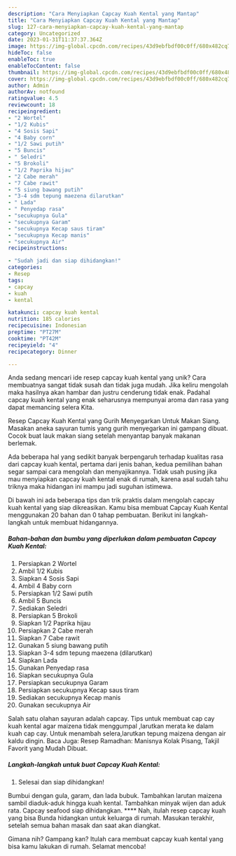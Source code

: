 ```yaml
---
description: "Cara Menyiapkan Capcay Kuah Kental yang Mantap"
title: "Cara Menyiapkan Capcay Kuah Kental yang Mantap"
slug: 127-cara-menyiapkan-capcay-kuah-kental-yang-mantap
category: Uncategorized
date: 2023-01-31T11:37:37.364Z
image: https://img-global.cpcdn.com/recipes/43d9ebfbdf00c0ff/680x482cq70/capcay-kuah-kental-foto-resep-utama.jpg
hideToc: false
enableToc: true
enableTocContent: false
thumbnail: https://img-global.cpcdn.com/recipes/43d9ebfbdf00c0ff/680x482cq70/capcay-kuah-kental-foto-resep-utama.jpg
cover: https://img-global.cpcdn.com/recipes/43d9ebfbdf00c0ff/680x482cq70/capcay-kuah-kental-foto-resep-utama.jpg
author: Admin
authorAv: notfound
ratingvalue: 4.5
reviewcount: 18
recipeingredient:
- "2 Wortel"
- "1/2 Kubis"
- "4 Sosis Sapi"
- "4 Baby corn"
- "1/2 Sawi putih"
- "5 Buncis"
- " Seledri"
- "5 Brokoli"
- "1/2 Paprika hijau"
- "2 Cabe merah"
- "7 Cabe rawit"
- "5 siung bawang putih"
- "3-4 sdm tepung maezena dilarutkan"
- " Lada"
- " Penyedap rasa"
- "secukupnya Gula"
- "secukupnya Garam"
- "secukupnya Kecap saus tiram"
- "secukupnya Kecap manis"
- "secukupnya Air"
recipeinstructions:

- "Sudah jadi dan siap dihidangkan!"
categories:
- Resep
tags:
- capcay
- kuah
- kental

katakunci: capcay kuah kental 
nutrition: 185 calories
recipecuisine: Indonesian
preptime: "PT27M"
cooktime: "PT42M"
recipeyield: "4"
recipecategory: Dinner

---
```





Anda sedang mencari ide resep capcay kuah kental yang unik? Cara membuatnya sangat tidak susah dan tidak juga mudah. Jika keliru mengolah maka hasilnya akan hambar dan justru cenderung tidak enak. Padahal capcay kuah kental yang enak seharusnya mempunyai aroma dan rasa yang dapat memancing selera Kita.





Resep Capcay Kuah Kental yang Gurih Menyegarkan Untuk Makan Siang. Masakan aneka sayuran tumis yang gurih menyegarkan ini gampang dibuat. Cocok buat lauk makan siang setelah menyantap banyak makanan berlemak.

Ada beberapa hal yang sedikit banyak berpengaruh terhadap kualitas rasa dari capcay kuah kental, pertama dari jenis bahan, kedua pemilihan bahan segar sampai cara mengolah dan menyajikannya. Tidak usah pusing jika mau menyiapkan capcay kuah kental enak di rumah, karena asal sudah tahu triknya maka hidangan ini mampu jadi suguhan istimewa.






Di bawah ini ada beberapa tips dan trik praktis dalam mengolah capcay kuah kental yang siap dikreasikan. Kamu bisa membuat Capcay Kuah Kental menggunakan 20 bahan dan 0 tahap pembuatan. Berikut ini langkah-langkah untuk membuat hidangannya.

<!--inarticleads1-->

##### Bahan-bahan dan bumbu yang diperlukan dalam pembuatan Capcay Kuah Kental:

1. Persiapkan 2 Wortel
1. Ambil 1/2 Kubis
1. Siapkan 4 Sosis Sapi
1. Ambil 4 Baby corn
1. Persiapkan 1/2 Sawi putih
1. Ambil 5 Buncis
1. Sediakan  Seledri
1. Persiapkan 5 Brokoli
1. Siapkan 1/2 Paprika hijau
1. Persiapkan 2 Cabe merah
1. Siapkan 7 Cabe rawit
1. Gunakan 5 siung bawang putih
1. Siapkan 3-4 sdm tepung maezena (dilarutkan)
1. Siapkan  Lada
1. Gunakan  Penyedap rasa
1. Siapkan secukupnya Gula
1. Persiapkan secukupnya Garam
1. Persiapkan secukupnya Kecap saus tiram
1. Sediakan secukupnya Kecap manis
1. Gunakan secukupnya Air


Salah satu olahan sayuran adalah capcay. Tips untuk membuat cap cay kuah kental agar maizena tidak menggumpal ,larutkan merata ke dalam kuah cap cay. Untuk menambah selera,larutkan tepung maizena dengan air kaldu dingin. Baca Juga: Resep Ramadhan: Manisnya Kolak Pisang, Takjil Favorit yang Mudah Dibuat. 

<!--inarticleads2-->

##### Langkah-langkah untuk buat Capcay Kuah Kental:


1. Selesai dan siap dihidangkan!

Bumbui dengan gula, garam, dan lada bubuk. Tambahkan larutan maizena sambil diaduk-aduk hingga kuah kental. Tambahkan minyak wijen dan aduk rata. Capcay seafood siap dihidangkan. **** Nah, itulah resep capcay kuah yang bisa Bunda hidangkan untuk keluarga di rumah. Masukan terakhir, setelah semua bahan masak dan saat akan diangkat. 

Gimana nih? Gampang kan? Itulah cara membuat capcay kuah kental yang bisa kamu lakukan di rumah. Selamat mencoba!
